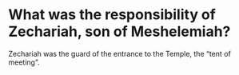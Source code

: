 # What was the responsibility of Zechariah, son of Meshelemiah?

Zechariah was the guard of the entrance to the Temple, the “tent of meeting”.
